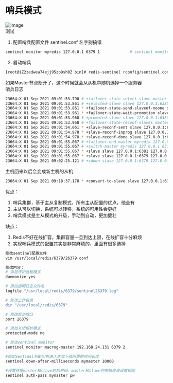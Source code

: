 # 哨兵模式
![image](https://user-images.githubusercontent.com/61497283/131593956-889e5e23-aee9-4e12-95ae-ee11a4c68e64.png)  
测试  
1. 配置哨兵配置文件 sentinel.conf 名字别搞错
```bash
sentinel monitor myredis 127.0.0.1 6379 1             # sentinel monitor 一个名字 主机 端口 集群中有多少哨兵认为主机宕机就开始进行投票
```
2. 启动哨兵
```bash
[root@iZ2zedwea74ejj95zb9sh0Z bin]# redis-sentinel rconfig/sentinel.conf
```
如果Master节点断开了，这个时候就会从从机中随机选择一个服务器  
哨兵日志  
```bash
23664:X 01 Sep 2021 09:01:53.790 # +failover-state-select-slave master myredis 127.0.0.1 6379
23664:X 01 Sep 2021 09:01:53.861 # +selected-slave slave 127.0.0.1:6380 127.0.0.1 6380 @ myredis 127.0.0.1 6379
23664:X 01 Sep 2021 09:01:53.861 * +failover-state-send-slaveof-noone slave 127.0.0.1:6380 127.0.0.1 6380 @ myredis 127.0.0.1 6379
23664:X 01 Sep 2021 09:01:53.961 * +failover-state-wait-promotion slave 127.0.0.1:6380 127.0.0.1 6380 @ myredis 127.0.0.1 6379
23664:X 01 Sep 2021 09:01:53.968 # +promoted-slave slave 127.0.0.1:6380 127.0.0.1 6380 @ myredis 127.0.0.1 6379
23664:X 01 Sep 2021 09:01:53.968 # +failover-state-reconf-slaves master myredis 127.0.0.1 6379
23664:X 01 Sep 2021 09:01:54.061 * +slave-reconf-sent slave 127.0.0.1:6381 127.0.0.1 6381 @ myredis 127.0.0.1 6379
23664:X 01 Sep 2021 09:01:54.978 * +slave-reconf-inprog slave 127.0.0.1:6381 127.0.0.1 6381 @ myredis 127.0.0.1 6379
23664:X 01 Sep 2021 09:01:54.978 * +slave-reconf-done slave 127.0.0.1:6381 127.0.0.1 6381 @ myredis 127.0.0.1 6379
23664:X 01 Sep 2021 09:01:55.067 # +failover-end master myredis 127.0.0.1 6379
23664:X 01 Sep 2021 09:01:55.067 # +switch-master myredis 127.0.0.1 6379 127.0.0.1 6380
23664:X 01 Sep 2021 09:01:55.067 * +slave slave 127.0.0.1:6381 127.0.0.1 6381 @ myredis 127.0.0.1 6380
23664:X 01 Sep 2021 09:01:55.067 * +slave slave 127.0.0.1:6379 127.0.0.1 6379 @ myredis 127.0.0.1 6380
23664:X 01 Sep 2021 09:02:25.121 # +sdown slave 127.0.0.1:6379 127.0.0.1 6379 @ myredis 127.0.0.1 6380
```

主机回来以后会变成新主机的从机  
```bash
23664:X 01 Sep 2021 09:18:37.178 * +convert-to-slave slave 127.0.0.1:6379 127.0.0.1 6379 @ myredis 127.0.0.1 6380
```

优点：  
1. 哨兵集群，基于主从复制模式，所有主从配置的优点，他全有
2. 主从可以切换，系统可以转移，系统的可用性会更好
3. 哨兵模式是主从模式的升级，手动到自动，更加健壮

缺点：  
1. Redis不好在线扩容，集群容量一旦到达上限，在线扩容十分麻烦
2. 实现哨兵模式的配置其实是非常麻烦的，里面有很多选择
```bash
修改sentinel配置文件
vim /usr/local/redis/6379/26379.conf

修改内容：
# 添加守护进程模式
daemonize yes

# 添加指明日志文件名
logfile "/usr/local/redis/6379/sentinel26379.log"

# 修改工作目录
dir "/usr/local/redis/6379"

# 修改启动端口
port 26379

# 添加关闭保护模式
protected-mode no

# 修改sentinel monitor
sentinel monitor macrog-master 192.168.24.131 6379 2

#指定Sentinel判断实例进入主观下线所需的时间长度
sentinel down-after-milliseconds mymaster 10000

#设置连接master和slave时的密码，master和slave的密码应该设置相同
sentinel auth-pass mymaster pw
```
